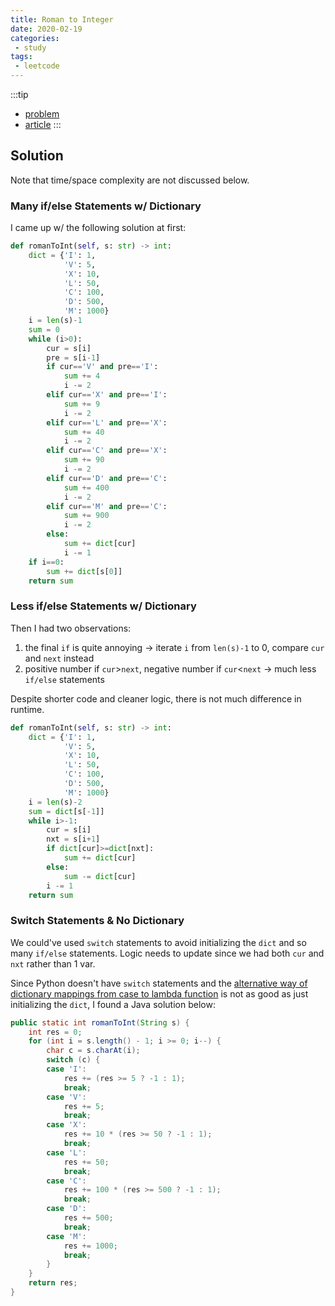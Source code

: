 ```yaml
---
title: Roman to Integer
date: 2020-02-19
categories:
 - study
tags:
 - leetcode
---
```


<!-- more -->

:::tip

- [problem](https://leetcode.com/problems/roman-to-integer/)
- [article](https://leetcode.com/articles/roman-to-integer/)
:::

## Solution

Note that time/space complexity are not discussed below.

### Many if/else Statements w/ Dictionary

I came up w/ the following solution at first:

```python
def romanToInt(self, s: str) -> int:
    dict = {'I': 1,
            'V': 5,
            'X': 10,
            'L': 50,
            'C': 100,
            'D': 500,
            'M': 1000}
    i = len(s)-1
    sum = 0
    while (i>0):
        cur = s[i]
        pre = s[i-1]
        if cur=='V' and pre=='I':
            sum += 4
            i -= 2
        elif cur=='X' and pre=='I':
            sum += 9
            i -= 2
        elif cur=='L' and pre=='X':
            sum += 40
            i -= 2
        elif cur=='C' and pre=='X':
            sum += 90
            i -= 2
        elif cur=='D' and pre=='C':
            sum += 400
            i -= 2
        elif cur=='M' and pre=='C':
            sum += 900
            i -= 2
        else:
            sum += dict[cur]
            i -= 1
    if i==0:
        sum += dict[s[0]]
    return sum
```

### Less if/else Statements w/ Dictionary

Then I had two observations:

1. the final `if` is quite annoying -> iterate `i` from `len(s)-1` to 0, compare `cur` and `next` instead
2. positive number if `cur`>`next`, negative number if `cur`<`next` -> much less `if/else` statements

Despite shorter code and cleaner logic, there is not much difference in runtime.

```python
def romanToInt(self, s: str) -> int:
    dict = {'I': 1,
            'V': 5,
            'X': 10,
            'L': 50,
            'C': 100,
            'D': 500,
            'M': 1000}
    i = len(s)-2
    sum = dict[s[-1]]
    while i>-1:
        cur = s[i]
        nxt = s[i+1]
        if dict[cur]>=dict[nxt]:
            sum += dict[cur]
        else:
            sum -= dict[cur]
        i -= 1
    return sum
```

### Switch Statements & No Dictionary

We could've used `switch` statements to avoid initializing the `dict` and so many `if/else` statements. Logic needs to update since we had both `cur` and `nxt` rather than 1 var.

Since Python doesn't have `switch` statements and the [alternative way of dictionary mappings from case to lambda function](https://youtu.be/gllUwQnYVww) is not as good as just initializing the `dict`, I found a Java solution below:

```java
public static int romanToInt(String s) {
    int res = 0;
    for (int i = s.length() - 1; i >= 0; i--) {
        char c = s.charAt(i);
        switch (c) {
        case 'I':
            res += (res >= 5 ? -1 : 1);
            break;
        case 'V':
            res += 5;
            break;
        case 'X':
            res += 10 * (res >= 50 ? -1 : 1);
            break;
        case 'L':
            res += 50;
            break;
        case 'C':
            res += 100 * (res >= 500 ? -1 : 1);
            break;
        case 'D':
            res += 500;
            break;
        case 'M':
            res += 1000;
            break;
        }
    }
    return res;
}
```

